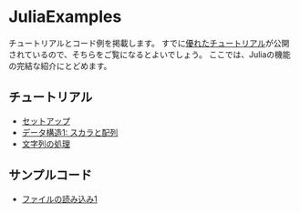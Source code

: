# JuliaExamples

チュートリアルとコード例を掲載します。
すでに[優れたチュートリアル](https://github.com/bicycle1885/Julia-Tutorial/blob/master/Julia高速チュートリアル.ipynb)が公開されているので、そちらをご覧になるとよいでしょう。
ここでは、Juliaの機能の完結な紹介にとどめます。

## チュートリアル

* [セットアップ](https://github.com/mametank/JuliaExamples/blob/master/Julia-Setup-JP.ipynb)
* [データ構造1: スカラと配列](https://github.com/mametank/JuliaExamples/blob/master/Julia-DataStructure1-JP.ipynb)
* [文字列の処理](https://github.com/mametank/JuliaExamples/blob/master/Julia-String-JP.ipynb)

## サンプルコード

* [ファイルの読み込み1](https://github.com/mametank/JuliaExamples/tree/master/readfile1)
